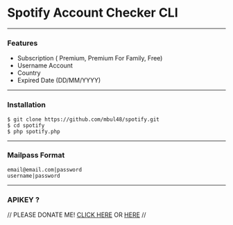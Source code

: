 # Spotify Account Checker CLI

----

### Features

* Subscription ( Premium, Premium For Family, Free)
* Username Account
* Country
* Expired Date (DD/MM/YYYY)

----

### Installation

```
$ git clone https://github.com/mbul48/spotify.git
$ cd spotify
$ php spotify.php
```

----

### Mailpass Format


```
email@email.com|password
username|password
```

--------

### APIKEY ?

// PLEASE DONATE ME! <a href='http://fb.me/habibul.fzn'>CLICK HERE</a> OR <a href='http://instagram.com/mbul48'>HERE</a>  //
